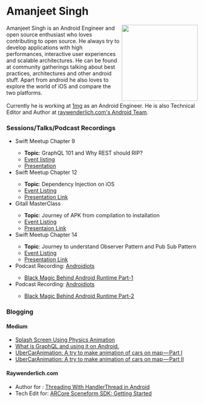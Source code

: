 <h1> Amanjeet Singh </h1> 

<img src = "https://user-images.githubusercontent.com/12881364/47259504-db710e00-d4c7-11e8-8046-d6952444a8af.jpeg" width="200" height="200" align="right"/>
Amanjeet Singh is an Android Engineer and open source enthusiast who loves contributing to open source.
He always try to develop applications with high performances, interactive user experiences and scalable architectures. 
He can be found at community gatherings talking about best practices, architectures and other android stuff.
Apart from android he also loves to explore the world of iOS and compare the two platforms.<br><br>
Currently he is working at <a href="https://www.1mg.com/">1mg</a> as an Android Engineer. He is also Technical Editor
and Author at <a href = "https://www.raywenderlich.com/u/amanjeetsingh">raywenderlich.com's Android Team</a>.

<h3>Sessions/Talks/Podcast Recordings</h3>
<UL>
<LI>Swift Meetup Chapter 9</LI>
<UL>
<LI><b>Topic</b>: GraphQL 101 and Why REST should RIP?</LI>
<LI><a href="https://www.meetup.com/Swift-Delhi/events/248021693/">Event listing</a></LI>
<LI><a href="https://github.com/riteshhgupta/swift-delhi/blob/master/chapter/9/presentation/GraphQL.pdf">Presentation</a></LI>
</UL>
<LI>Swift Meetup Chapter 12</LI>
<UL>
<LI><b>Topic</b>: Dependency Injection on iOS</LI>
<LI><a href="https://www.meetup.com/Swift-Delhi/events/252896165/">Event Listing</a></LI>
<LI><a href="https://speakerdeck.com/amanjeetsingh150/dependency-injection-on-ios">Presentation Link</a></LI>
</UL>
<LI>Gitall MasterClass</LI>
<UL>
<LI><b>Topic</b>: Journey of APK from compilation to installation</LI>
<LI><a href="https://www.facebook.com/events/278677172750749/">Event Listing</a></LI>
<LI><a href = "https://speakerdeck.com/amanjeetsingh150/journey-of-apk-from-compilation-to-installation">Presentaion Link</a>
</UL>
<LI>Swift Meetup Chapter 14</LI>
<UL>
<LI><b>Topic</b>: Journey to understand Observer Pattern and Pub Sub Pattern</LI>
<LI><a href="https://www.meetup.com/Swift-Delhi/events/255366451/">Event Listing</a></LI>
<LI><a href="https://speakerdeck.com/amanjeetsingh150/journey-to-understand-observer-and-pub-sub-pattern">Presentation Link</a></LI>
</UL>
<LI>Podcast Recording: <a href="https://medium.com/androidiots">Androidiots</a></LI>
<UL>
<LI><a href="https://medium.com/androidiots/androidiots-podcast-5-the-black-magic-behind-android-runtime-part-i-1803dcebf1db">Black Magic Behind Android Runtime Part-1</a></LI>
</UL>
<LI>Podcast Recording: <a href="https://medium.com/androidiots">Androidiots</a></LI>
<UL>
<LI><a href="https://medium.com/androidiots/androidiots-podcast-6-the-black-magic-behind-android-runtime-part-2-9390f751eef0">Black Magic Behind Android Runtime Part-2</a></LI>
</UL>
</UL>

<h3>Blogging</h3>
<h4>Medium</h4>
<UL>
<LI><a href="https://android.jlelse.eu/splash-screen-using-physics-animation-4bd98eedfe04">Splash Screen Using Physics Animation</a></LI>
<LI><a href="https://medium.com/mindorks/what-is-graphql-and-using-it-on-android-ab8e493abdd7">What is GraphQL and using it on Android.</a></LI>
<LI><a href="https://android.jlelse.eu/ubercaranimation-a-try-to-make-animation-of-cars-on-map-part-i-a080cad3ad81">UberCarAnimation: A try to make animation of cars on map — Part I</a></LI>
<LI><a href="https://medium.com/@droid_singh/ubercaranimation-a-try-to-make-animation-of-cars-on-map-part-ii-50e142efcdc7">UberCarAnimation: A try to make animation of cars on map — Part II</a></LI>
</UL>
<h4>Raywenderlich.com</h4>
<UL>
<LI>Author for : <a href="https://www.raywenderlich.com/5466-threading-with-handlerthread-in-android">Threading With HandlerThread in Android</a></LI>
<LI>Tech Edit for: <a href="https://www.raywenderlich.com/5485-arcore-sceneform-sdk-getting-started">ARCore Sceneform SDK: Getting Started</a></LI>
</UL>
